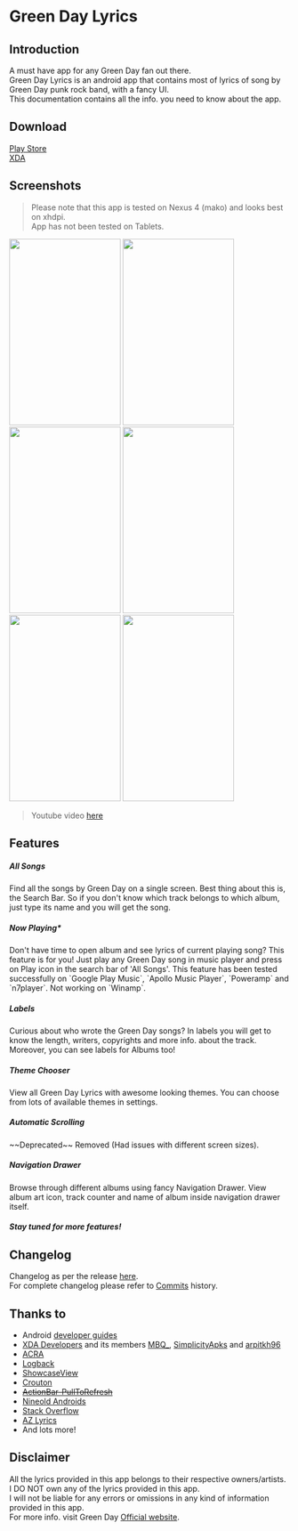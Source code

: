 Green Day Lyrics
================  

Introduction
-----------------

A must have app for any Green Day fan out there.  
Green Day Lyrics is an android app that contains most of lyrics of song by Green Day punk rock band, with a fancy UI.  
This documentation contains all the info. you need to know about the app.  

Download
--------------
[Play Store](https://play.google.com/store/apps/details?id=com.greenday.lyrics)  
[XDA](http://forum.xda-developers.com/showthread.php?t=2654021)

Screenshots
-------------------
>Please note that this app is tested on Nexus 4 (mako) and looks best on xhdpi.  
>App has not been tested on Tablets.  

<img src="http://i61.tinypic.com/9uqjah.png" height="335" width="200"/> 
<img src="http://i60.tinypic.com/2lc9y1f.png" height="335" width="200"/> 
<img src="http://i57.tinypic.com/211qmi8.png" height="335" width="200"/> 
<img src="http://i61.tinypic.com/107krwz.png" height="335" width="200"/> 
<img src="http://i57.tinypic.com/2yziybs.png" height="335" width="200"/> 
<img src="http://i62.tinypic.com/jkeueq.png" height="335" width="200"/>
  
>Youtube video [here](https://www.youtube.com/watch?v=JtJUXp9VIgM)

Features
-------------

<h5>All Songs</h5>
Find all the songs by Green Day on a single screen.  
Best thing about this is, the Search Bar. So if you don't know which track belongs to  
which album, just type its name and you will get the song.  

<h5>Now Playing*</h5>
Don't have time to open album and see lyrics of current playing song? This feature is for you!  
Just play any Green Day song in music player and press on Play icon in the search bar of 'All Songs'.
This feature has been tested successfully on `Google Play Music`, `Apollo Music Player`, `Poweramp` and `n7player`.
Not working on `Winamp`.

<h5>Labels</h5>
Curious about who wrote the Green Day songs?  
In labels you will get to know the length, writers, copyrights and more info. about the track.  Moreover, you can see labels for Albums too!

<h5>Theme Chooser</h5>
View all Green Day Lyrics with awesome looking themes.
You can choose from lots of available themes in settings.

<h5>Automatic Scrolling</h5> 
~~Deprecated~~  
Removed (Had issues with different screen sizes).

<h5>Navigation Drawer</h5>
Browse through different albums using fancy Navigation Drawer.
View album art icon, track counter and name of album inside navigation drawer itself.

<h5>Stay tuned for more features!</h5>


Changelog
---------
Changelog as per the release [here](https://github.com/vishal0071/Green_Day_Lyrics/releases).  
For complete changelog please refer to [Commits](https://github.com/vishal0071/Green_Day_Lyrics/commits/master) history.

Thanks to
---------

* Android [developer guides](http://developer.android.com)
* [XDA Developers](http://forum.xda-developers.com) and its members [MBQ_](http://forum.xda-developers.com/member.php?u=4244313), 
[SimplicityApks](http://forum.xda-developers.com/member.php?u=5282469) and 
[arpitkh96](http://forum.xda-developers.com/member.php?u=4500270)
* [ACRA](https://github.com/ACRA/acra)
* [Logback](https://github.com/tony19/logback-android)
* [ShowcaseView](https://github.com/amlcurran/ShowcaseView)
* [Crouton](https://github.com/keyboardsurfer/Crouton)
* ~~[ActionBar-PullToRefresh](https://github.com/chrisbanes/ActionBar-PullToRefresh)~~
* [Nineold Androids](https://github.com/JakeWharton/NineOldAndroids)
* [Stack Overflow](http://stackoverflow.com/)
* [AZ Lyrics](http://www.azlyrics.com/)
* And lots more!

Disclaimer
----------

All the lyrics provided in this app belongs to their respective owners/artists.<br>
I DO NOT own any of the lyrics provided in this app.<br>
I will not be liable for any errors or omissions in any kind of information provided in this app.<br>
For more info. visit Green Day [Official website](http://www.greenday.com/). <br>




